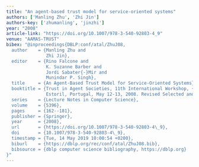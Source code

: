 ```yaml
---
title: "An agent-based trust model for service-oriented systems"
authors: ['Manling Zhu', 'Zhi Jin']
authors-key: ['zhumanling', 'jinzhi']
year: "2008"
article-link: "https://doi.org/10.1007/978-3-540-92803-4_9"
venue: "AAMAS-TRUST"
bibex: "@inproceedings{DBLP:conf/atal/ZhuJ08,
  author    = {Manling Zhu and
               Zhi Jin},
  editor    = {Rino Falcone and
               K. Suzanne Barber and
               Jordi Sabater{-}Mir and
               Munindar P. Singh},
  title     = {An Agent-Based Trust Model for Service-Oriented Systems},
  booktitle = {Trust in Agent Societies, 11th International Workshop, {TRUST} 2008,
               Estoril, Portugal, May 12-13, 2008. Revised Selected and Invited Papers},
  series    = {Lecture Notes in Computer Science},
  volume    = {5396},
  pages     = {162--181},
  publisher = {Springer},
  year      = {2008},
  url       = {https://doi.org/10.1007/978-3-540-92803-4\_9},
  doi       = {10.1007/978-3-540-92803-4\_9},
  timestamp = {Tue, 14 May 2019 10:00:54 +0200},
  biburl    = {https://dblp.org/rec/conf/atal/ZhuJ08.bib},
  bibsource = {dblp computer science bibliography, https://dblp.org}
}"
---
```

